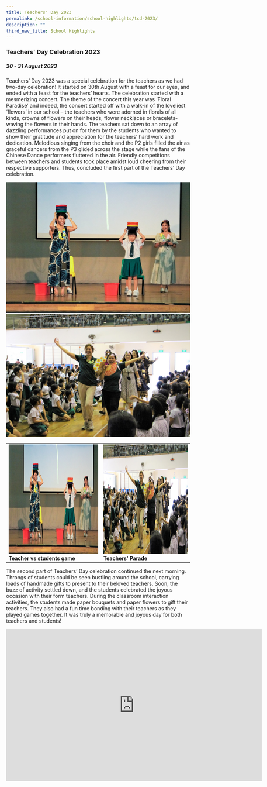 ```yaml
---
title: Teachers' Day 2023
permalink: /school-information/school-highlights/tcd-2023/
description: ""
third_nav_title: School Highlights
---
```

### Teachers' Day Celebration 2023

##### 30 - 31 August 2023

Teachers’ Day 2023 was a special celebration for the teachers as we had two-day celebration!  It started on 30th August with a feast for our eyes, and ended with a feast for the teachers’ hearts. The celebration started with a mesmerizing concert. The theme of the concert this year was ‘Floral Paradise’ and indeed, the concert started off with a walk-in of the loveliest ‘flowers’ in our school – the teachers who were adorned in florals of all kinds, crowns of flowers on their heads, flower necklaces or bracelets- waving the flowers in their hands. The teachers sat down to an array of dazzling performances put on for them by the students who wanted to show their gratitude and appreciation for the teachers’ hard work and dedication. Melodious singing from the choir and the P2 girls filled the air as graceful dancers from the P3 glided across the stage while the fans of the Chinese Dance performers fluttered in the air. Friendly competitions between teachers and students took place amidst loud cheering from their respective supporters. Thus, concluded the first part of the Teachers’ Day celebration.      

![](/images/Teachers'%20Day%202023/teacher%20vs%20students%20game.JPG)
![](/images/Teachers'%20Day%202023/teacher_s%20parade%201.JPG)

<table>
<tbody><tr>
		<td><img alt="tcd01" src="/images/Teachers'%20Day%202023/teacher%20vs%20students%20game.JPG" style="width:450px;height:300px;"><b>Teacher vs students game</b></td>
		<td><img alt="tcd02" src="/images/Teachers'%20Day%202023/teacher_s%20parade%201.JPG" style="width:450px;height:300px;"><b>Teachers' Parade</b></td>
</tr></tbody></table>

The second part of Teachers’ Day celebration continued the next morning. Throngs of students could be seen bustling around the school, carrying loads of handmade gifts to present to their beloved teachers. Soon, the buzz of activity settled down, and the students celebrated the joyous occasion with their form teachers. During the classroom interaction activities, the students made paper bouquets and paper flowers to gift their teachers. They also had a fun time bonding with their teachers as they played games together. It was truly a memorable and joyous day for both teachers and students!

<center><iframe allowfullscreen="" allow="accelerometer; autoplay; clipboard-write; encrypted-media; gyroscope; picture-in-picture; web-share" frameborder="0" title="YouTube video player" src="https://www.youtube.com/embed/WPr6FutCSt4?si=FtsDuPCWPpIYZnZk" height="415" width="700"></iframe></center>